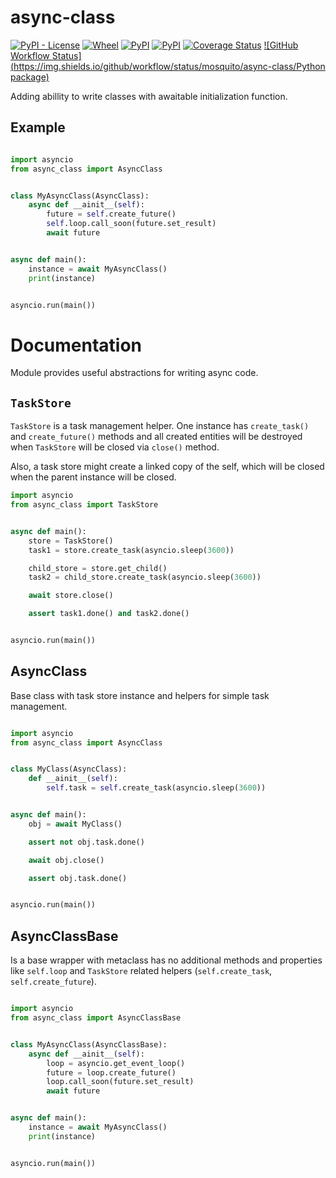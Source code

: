 async-class
===========

[![PyPI - License](https://img.shields.io/pypi/l/async-class)](https://pypi.org/project/async-class) [![Wheel](https://img.shields.io/pypi/wheel/async-class)](https://pypi.org/project/async-class) [![PyPI](https://img.shields.io/pypi/v/async-class)](https://pypi.org/project/async-class) [![PyPI](https://img.shields.io/pypi/pyversions/async-class)](https://pypi.org/project/async-class) [![Coverage Status](https://coveralls.io/repos/github/mosquito/async-class/badge.svg?branch=master)](https://coveralls.io/github/mosquito/async-class?branch=master) [![GitHub Workflow Status](https://img.shields.io/github/workflow/status/mosquito/async-class/Python package)](https://github.com/mosquito/async-class/actions?query=workflow%3A%22Python+package%22)

Adding abillity to write classes with awaitable initialization function.


Example
-------

```python

import asyncio
from async_class import AsyncClass


class MyAsyncClass(AsyncClass):
    async def __ainit__(self):
        future = self.create_future()
        self.loop.call_soon(future.set_result)
        await future


async def main():
    instance = await MyAsyncClass()
    print(instance)


asyncio.run(main())

```


Documentation
=============

Module provides useful abstractions for writing async code.


`TaskStore`
-----------

`TaskStore` is a task management helper. One instance has `create_task()`
and `create_future()` methods and all created entities will be destroyed
when `TaskStore` will be closed via `close()` method.

Also, a task store might create a linked copy of the self, which will be
closed when the parent instance will be closed.


```python
import asyncio
from async_class import TaskStore


async def main():
    store = TaskStore()
    task1 = store.create_task(asyncio.sleep(3600))

    child_store = store.get_child()
    task2 = child_store.create_task(asyncio.sleep(3600))

    await store.close()

    assert task1.done() and task2.done()


asyncio.run(main())

```

AsyncClass
----------

Base class with task store instance and helpers for simple task management.

```python

import asyncio
from async_class import AsyncClass


class MyClass(AsyncClass):
    def __ainit__(self):
        self.task = self.create_task(asyncio.sleep(3600))


async def main():
    obj = await MyClass()

    assert not obj.task.done()

    await obj.close()

    assert obj.task.done()


asyncio.run(main())
```

AsyncClassBase
--------------

Is a base wrapper with metaclass has no additional methods and properties like
`self.loop` and `TaskStore` related helpers (`self.create_task`, `self.create_future`).


```python

import asyncio
from async_class import AsyncClassBase


class MyAsyncClass(AsyncClassBase):
    async def __ainit__(self):
        loop = asyncio.get_event_loop()
        future = loop.create_future()
        loop.call_soon(future.set_result)
        await future


async def main():
    instance = await MyAsyncClass()
    print(instance)


asyncio.run(main())

```

